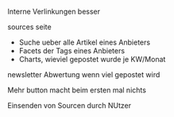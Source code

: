 Interne Verlinkungen besser

sources seite
  * Suche ueber alle Artikel eines Anbieters
  * Facets der Tags eines Anbieters
  * Charts, wieviel gepostet wurde je KW/Monat

newsletter
Abwertung wenn viel gepostet wird


Mehr button macht beim ersten mal nichts

Einsenden von Sourcen durch NUtzer

